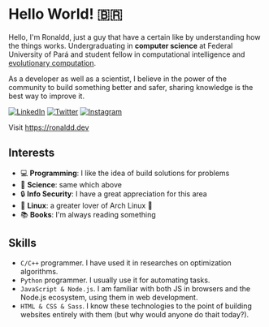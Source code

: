 <!-- Rosewood:    #6A040F -->
<!-- Dark Orange: # -->

# Hello World! :brazil:
<!--
<div align="center">
<a href="https://twitter.com/ronalddpinho" target="_blank">
  <img src="https://img.shields.io/badge/-@ronalddpinho-6A040F?style=flat-square&logo=Twitter&logoColor=white&" alt="Twitter Badge" />
</a>
<a href="https://www.linkedin.com/in/ronalddpinho/" target="_blank">
  <img src="https://img.shields.io/badge/-Ronaldd Pinho-6A040F?style=flat-square&logo=Linkedin&logoColor=white" alt="LinkedIn Badge" />
</a>
<a href="https://stackoverflow.com/users/11047429/ronaldd" target="_blank">
  <img src="https://img.shields.io/badge/-Stack%20Overflow-6A040F?style=flat-square&logo=StackOverflow&logoColor=white" alt="StackOverflow Badge" />
</a>
<a href="https://dev.to/ronalddpinho" target="_blank">
  <img src="https://img.shields.io/badge/-Dev.to-6A040F?style=flat-square&labelColor=6A040F&logo=Dev.to&logoColor=white" alt="Dev.to Badge">
</a>
</div>
-->

Hello, I'm Ronaldd, just a guy that have a certain like by understanding how the things works.
Undergraduating in **computer science** at Federal University of Pará and student fellow in 
computational intelligence and
[evolutionary computation](https://www.sciencedirect.com/topics/computer-science/evolutionary-computation).

As a developer as well as a scientist, I believe in the power of the community to build
something better and safer, sharing knowledge is the best way to improve it.

[![LinkedIn](https://img.shields.io/badge/-Ronaldd%20Pinho-0A66C2?style=flat-square&logo=Linkedin&logoColor=white)](https://linkedin.com/in/ronalddpinho)
[![Twitter](https://img.shields.io/badge/-@ronalddpinho-1da1f2?style=flat-square&logo=Twitter&logoColor=white)](https://twitter.com/ronalddpinho)
[![Instagram](https://img.shields.io/badge/-@ronalddpinho-d02a78?style=flat-square&logo=Instagram&logoColor=white)](https://instagram.com/ronalddpinho)

Visit https://ronaldd.dev

## Interests

* :computer: **Programming**: I like the idea of build solutions for problems
* :dna: **Science**: same which above
* :lock: **Info Security**: I have a great appreciation for this area
* :penguin: **Linux**: a greater lover of Arch Linux :blue_heart:
* :books: **Books**: I'm always reading something

## Skills

* `C/C++` programmer. I have used it in researches on optimization algorithms.
* `Python` programmer. I usually use it for automating tasks.
* `JavaScript & Node.js`. I am familiar with both JS in browsers and the Node.js ecosystem, using them in web development.
* `HTML & CSS & Sass`. I know these technologies to the point of building websites entirely with them (but why would anyone do thait today?).
